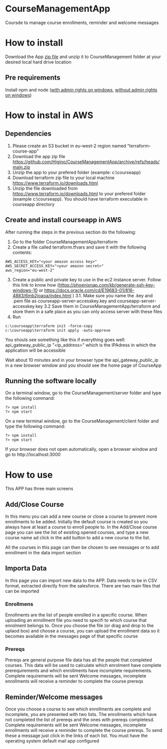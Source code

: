 # CourseManagementApp


Coursde to manage course enrollments, reminder and welcome messages

# How to install
Download the App [zip file](https://github.com/Higino/CourseManagementApp/archive/refs/heads/main.zip) and unzip it to CourseManagement folder at your desired local hard drive location

## Pre requirements
Install npm and node ([with admin rights on windows](https://phoenixnap.com/kb/install-node-js-npm-on-windows), [without admin rights on windows](https://theshravan.net/blog/how-to-use-node-and-npm-without-installation-or-admin-rights/))

# How to instal in AWS
## Dependencies
1. Please create an S3 bucket in eu-west-2 region named "terraform-course-app"
2. Download the app zip file https://github.com/Higino/CourseManagementApp/archive/refs/heads/main.zip
3. Unzip the app to your prefered folder (example: c:\courseapp)
4. Download terraform zip file to your local machine https://www.terraform.io/downloads.html
5. Unzip the file downloaded from https://www.terraform.io/downloads.html to your prefered folder (example c:\courseapp). You should have terraform executable in courseapp directory

## Create and install courseapp in AWS
After running the steps in the previous section do the following:
1. Go to the folder CourseManagementApp/terraform
2. Create a file called terraform.tfvars and save it with the following contents: 
```
AWS_ACCESS_KEY="<your amazon access key>"
AWS_SECRET_ACCESS_KEY="<your amazon secret>"
aws_region="eu-west-2" 
```
3. Create a public and private key to use in the ec2 instance server. Follow this link to know how (https://phoenixnap.com/kb/generate-ssh-key-windows-10 or https://docs.oracle.com/cd/E19683-01/816-4883/6mb2joaoa/index.html )
    3.1. Make sure you name the .key and .pem file as courseapp-server-accesskey.key and courseapp-server-accesskey.key 
    3.2  Save them in CourseManagementApp/terraform and store them in a safe place as you can only access server with these files
4. Run 
```
c:\courseapp\terraform init -force-copy
c:\courseapp\terraform init apply -auto-approve
```
You shouls see something like this if everything goes well: api_gateway_public_ip "<ip_address>" which is the IPAdress in which the application will be accessible

Wait about 10 minutes and in your browser type the api_gateway_public_ip in a new browser window and you should see the home page of CourseApp

## Running the software locally

On a terminal window, go to the CourseManagement/server folder and type the following command:
```
?> npm install 
?> npm start
```

On a new terminal window, go to the CourseManagement/client folder and type the following command:
```
?> npm install
?> npm start
```

If your browser does not open automatically, open a browser window and go to http://localhost:3000

# How to use
This APP has three main screens
## Add/Close Course
In this menu you can add a new course or close a course to prevent more enrollments to be added.
Initially the default course is created so you always have at least a course to enroll people to.
In the Add/Close course page you can see the list of existing opened courses, and type a new course name ad click in the add button to add a new course to the list.

All the courses in this page can then be chosen to see messages or to add enrollment in the data import section

## Importa Data
In this page you can import new data to the APP. Data needs to be in CSV format, extracted directly from the salesforce.
There are two main files that can be imported
### Enrollmens
Enrollments are the list of people enrolled in a specific course. When uploading an enrollment file you need to specifi to which course that enrolment belongs to. Once you choose the file (or drag and drop to the uplaod box) and choose a course, you can upload the enrollment data so it becomes available in the messages page of that specific course
### Prereqs
Prereqs are general purpose file data has all the people that completed courses. This data will be used to calculate which enrolment have complete prerequirements and which enrollments have incomplete requirements. Complete requirements will be sent Welcome messages, incomplete enrollments will receive a reminder to complete the course prereqs

## Reminder/Welcome messages
Once you choose a course to see which enrollments are complete and incomplete, you are presented with two lists. The enrollments which have not completed the list of prereqs and the ones with prereqs completesd. Complete requirements will be sent Welcome messages, incomplete enrollments will receive a reminder to complete the course prereqs. To send these a message just click in the links of each list. You must have the operating system default mail app configured



